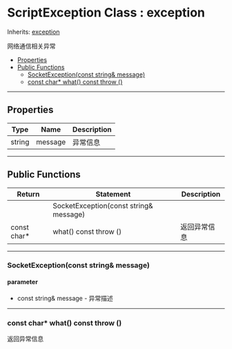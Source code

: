 # ScriptException Class : exception

Inherits: [exception](https://en.cppreference.com/w/cpp/error/exception)

网络通信相关异常

- [Properties](#properties)
- [Public Functions](#public-functions)
  - [SocketException(const string\& message)](#socketexceptionconst-string-message)
  - [const char\* what() const throw ()](#const-char-what-const-throw-)


---
## Properties

|Type|Name|Description|
|---|---|---|
|string|message|异常信息|

---
## Public Functions

|Return|Statement|Description|
|---|---|---|
||SocketException(const string& message)||
|const char*|what() const throw ()|返回异常信息|

---
### SocketException(const string& message)

#### parameter

* const string& message - 异常描述

---
### const char* what() const throw ()

返回异常信息

